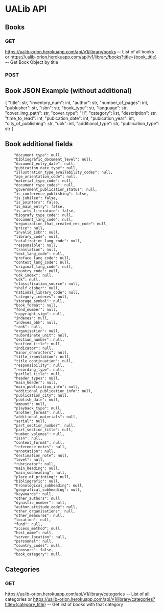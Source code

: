 # UALib API

## Books
### GET
https://ualib-orion.herokuapp.com/api/v1/library/books -- List of all books 
or
https://ualib-orion.herokuapp.com/api/v1/library/books?title={book_title} -- Get Book Object by title

### POST
## Book JSON Example (without additional)
{
    "title": str,
    "inventory_num": int,
    "author": str,
    "number_of_pages": int,
    "publusher": str,
    "isbn": str,
    "book_type": str,
    "language": str,
    "cover_img_path": str,
    "cover_type": "H",
    "category": list,
    "description": str,
    "time_to_read": int,
    "pubication_date": int,
    "pubication_year": int,
    "city_of_publishing": str,
    "ubk": int,
    "additional_type": str,
    "publication_type": str
}
## Book additional fields 
        "document_type": null,
        "bibliografic_document_level": null,
        "document_entry_date": null,
        "pubication_date_type": null,
        "illustration_type_availability_codes": null,
        "age_orientation_code": null,
        "material_type_code": null,
        "document_type_codes": null,
        "government_publication_status": null,
        "is_conference_publishing": false,
        "is_jubilee": false,
        "is_pointers": false,
        "is_main_entry": false,
        "is_arts_literature": false,
        "biografy_type_code": null,
        "document_lang_code": null,
        "organization_that_created_rec_code": null,
        "price": null,
        "invalid_isbn": null,
        "library_code": null,
        "catalization_lang_code": null,
        "responsible": null,
        "translation": null,
        "text_lang_code": null,
        "preface_lang_code": null,
        "context_lang_code": null,
        "original_lang_code": null,
        "country_code": null,
        "udk_index": null,
        "udk": null,
        "classification_source": null,
        "shelf_cipher": null,
        "national_library_code": null,
        "category_indexes": null,
        "storage_symbol": null,
        "book_format": null,
        "fond_number": null,
        "copyright_sign": null,
        "indexes": null,
        "indexes_bbk": null,
        "rank": null,
        "organisation": null,
        "subordinate_unit": null,
        "section_number": null,
        "unified_title": null,
        "indicator": null,
        "minor_characters": null,
        "title_translation": null,
        "title_continuation": null,
        "responsibility": null,
        "recording_type": null,
        "parllel_title": null,
        "header_types": null,
        "main_header": null,
        "main_publication_info": null,
        "additional_publication_info": null,
        "publication_city": null,
        "publish_date": null,
        "amount": null,
        "playback_type": null,
        "another_format": null,
        "additional_materials": null,
        "serial": null,
        "part_section_number": null,
        "part_section_title": null,
        "number_volumes": null,
        "issn": null,
        "content_format": null,
        "reference_notes": null,
        "annotation": null,
        "destination_note": null,
        "level": null,
        "rubricator": null,
        "main_heading": null,
        "main_subheading": null,
        "place_of_printing": null,
        "bibliografic": null,
        "hronological_subheading": null,
        "geografical_subheading": null,
        "keywoards": null,
        "other_authors": null,
        "dynastic_number": null,
        "author_attitude_code": null,
        "other_organisations": null,
        "other_measures": null,
        "location": null,
        "fund": null,
        "access_method": null,
        "host_name": null,
        "server_location": null,
        "personnel": null,
        "country_codes": null,
        "sponsors": false,
        "book_category": null,





## Categories
### GET
https://ualib-orion.herokuapp.com/api/v1/library/categories -- List of all categories 
or
https://ualib-orion.herokuapp.com/api/v1/library/categories?title={category_title} -- Get list of books with that category

